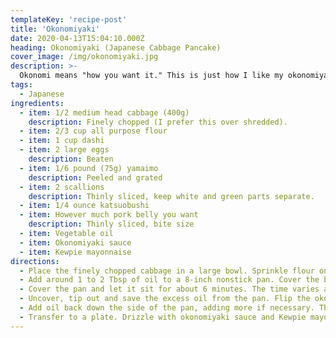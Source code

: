 ```yaml
---
templateKey: 'recipe-post'
title: 'Okonomiyaki'
date: 2020-04-13T15:04:10.000Z
heading: Okonomiyaki (Japanese Cabbage Pancake)
cover_image: /img/okonomiyaki.jpg
description: >-
  Okonomi means "how you want it." This is just how I like my okonomiyaki. You can add whatever you'd like once you get the base down. I use an 8-inch pan to make it personal-sized. Feel free to use larger pans, but cooking time will have to increase.
tags:
  - Japanese
ingredients:
  - item: 1/2 medium head cabbage (400g)
    description: Finely chopped (I prefer this over shredded).
  - item: 2/3 cup all purpose flour
  - item: 1 cup dashi
  - item: 2 large eggs
    description: Beaten
  - item: 1/6 pound (75g) yamaimo
    description: Peeled and grated
  - item: 2 scallions
    description: Thinly sliced, keep white and green parts separate.
  - item: 1/4 ounce katsuobushi
  - item: However much pork belly you want
    description: Thinly sliced, bite size
  - item: Vegetable oil
  - item: Okonomiyaki sauce
  - item: Kewpie mayonnaise
directions:
  - Place the finely chopped cabbage in a large bowl. Sprinkle flour on top. Add the scallion whites, grated yamaimo, eggs, and dashi. Mix the batter well. The consistency should be slightly watery. This mixture can sit upto two days if air-tight.
  - Add around 1 to 2 Tbsp of oil to a 8-inch nonstick pan. Cover the bottom with pork belly and set over medium heat. Add the prepared batter and spread it evenly.
  - Cover the pan and let it sit for about 6 minutes. The time varies a lot depending on the fire/pan size/thickness/pork belly slices. You should be able to see the bottom edges browned from above. Adjust accordingly.
  - Uncover, tip out and save the excess oil from the pan. Flip the okonomiyaki, either using a spatula or flipping it in the air. You can also close the lid, flip the pan over, and slide the okonomiyaki off the lid onto the pan again, but you must make sure you have no oil remaining before.
  - Add oil back down the side of the pan, adding more if necessary. The okonomiyaki will have burned spots without enough oil. Move the pan around a little to coat the bottom layer with oil. Turn the fire back onto medium, and cook for 4 more minutes until the other side is crispy.
  - Transfer to a plate. Drizzle with okonomiyaki sauce and Kewpie mayo. Sprinkle katsuobushi and scallion greens.
---
```

